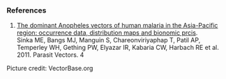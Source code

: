 ### References

1.  [The dominant Anopheles vectors of human malaria in the Asia-Pacific
    region: occurrence data, distribution maps and bionomic
    prcis](http://europepmc.org/abstract/MED/21612587).\
    Sinka ME, Bangs MJ, Manguin S, Chareonviriyaphap T, Patil AP,
    Temperley WH, Gething PW, Elyazar IR, Kabaria CW, Harbach RE et
    al. 2011. Parasit Vectors. 4

Picture credit: VectorBase.org
